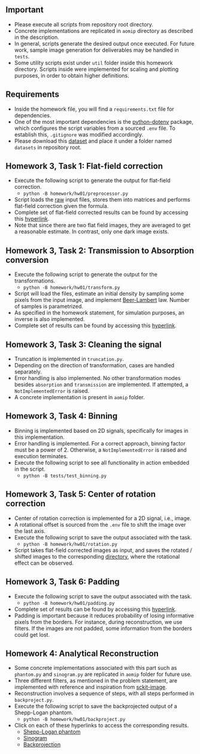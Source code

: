 ## Important
* Please execute all scripts from repository root directory.
* Concrete implementations are replicated in `aomip` directory as described in the description.
* In general, scripts generate the desired output once executed. For future work, sample image generation for deliverables may be handled in `tests`.
* Some utility scripts exist under `util` folder inside this homework directory. Scripts inside were implemented for scaling and plotting purposes, in order to obtain higher definitions.

## Requirements
* Inside the homework file, you will find a `requirements.txt` file for dependencies.
* One of the most important dependencies is the [python-dotenv]("https://pypi.org/project/python-dotenv/") package, which configures the script variables from a sourced `.env` file. To establish this, `.gitignore` was modified accordingly.
* Please download this [dataset](https://zenodo.org/record/2688112#.ZFBTsOxByu4) and place it under a folder named `datasets` in repository root.

## Homework 3, Task 1: Flat-field correction
* Execute the following script to generate the output for flat-field correction.
    * `python -B homework/hw01/preprocessor.py`
* Script loads the [raw](https://gitlab.lrz.de/IP/teaching/applied-optimization-methods-for-inverse-problems/aomip-kaan-guney-keklikci/-/tree/main/homework/hw01/output/scan/raw) input files, stores them into matrices and performs flat-field correction given the formula.
* Complete set of flat-field corrected results can be found by accessing this [hyperlink](https://gitlab.lrz.de/IP/teaching/applied-optimization-methods-for-inverse-problems/aomip-kaan-guney-keklikci/-/tree/main/homework/hw01/output/scan/flat_field_corrected).
* Note that since there are two flat field images, they are averaged to get a reasonable estimate. In contrast, only one dark image exists.

## Homework 3, Task 2: Transmission to Absorption conversion
* Execute the following script to generate the output for the transformations.
    * `python -B homework/hw01/transform.py`
* Script will load the files, estimate an initial density by sampling some pixels from the input image, and implement [Beer-Lambert](https://www.edinst.com/blog/the-beer-lambert-law/) law. Number of samples is parametrized.
* As specified in the homework statement, for simulation purposes, an inverse is also implemented.
* Complete set of results can be found by accessing this [hyperlink](https://gitlab.lrz.de/IP/teaching/applied-optimization-methods-for-inverse-problems/aomip-kaan-guney-keklikci/-/tree/main/homework/hw01/output/scan/transformed).

## Homework 3, Task 3: Cleaning the signal
* Truncation is implemented in `truncation.py`.
* Depending on the direction of transformation, cases are handled separately.
* Error handling is also implemented. No other transformation modes besides `absorption` and `transmission` are implemented. If attempted, a `NotImplementedError` is raised.
* A concrete implementation is present in `aomip` folder.

## Homework 3, Task 4: Binning
* Binning is implemented based on 2D signals, specifically for images in this implementation.
* Error handling is implemented. For a correct approach, binning factor must be a power of 2. Otherwise, a `NotImplementedError` is raised and execution terminates.
* Execute the following script to see all functionality in action embedded in the script.
    * `python -B tests/test_binning.py`

## Homework 3, Task 5: Center of rotation correction
* Center of rotation correction is implemented for a 2D signal, i.e., image.
* A rotational offset is sourced from the `.env` file to shift the image over the last axis.
* Execute the following script to save the output associated with the task.
    * `python -B homework/hw01/rotation.py`
* Script takes flat-field corrected images as input, and saves the rotated / shifted images to the corresponding [directory](https://gitlab.lrz.de/IP/teaching/applied-optimization-methods-for-inverse-problems/aomip-kaan-guney-keklikci/-/tree/main/homework/hw01/output/scan/rotated), where the rotational effect can be observed.

## Homework 3, Task 6: Padding
* Execute the following script to save the output associated with the task.
    * `python -B homework/hw01/padding.py`
* Complete set of results can be found by accessing this [hyperlink](https://gitlab.lrz.de/IP/teaching/applied-optimization-methods-for-inverse-problems/aomip-kaan-guney-keklikci/-/tree/main/homework/hw01/output/scan/padded).
* Padding is important because it reduces probability of losing informative pixels from the borders. For instance, during reconstruction, we use filters. If the images are not padded, some information from the borders could get lost.

## Homework 4: Analytical Reconstruction
* Some concrete implementations associated with this part such as `phantom.py` and `sinogram.py` are replicated in `aomip` folder for future use.
* Three different filters, as mentioned in the problem statement, are implemented with reference and inspiration from [sckit-image](https://scikit-image.org/docs/stable/api/skimage.filters.html).
* Reconstruction involves a sequence of steps, with all steps performed in `backproject.py`.
* Execute the following script to save the backprojected output of a Shepp-Logan phantom.
    * `python -B homework/hw01/backproject.py`
* Click on each of these hyperlinks to access the corresponding results.
    * [Shepp-Logan phantom](https://gitlab.lrz.de/IP/teaching/applied-optimization-methods-for-inverse-problems/aomip-kaan-guney-keklikci/-/tree/main/homework/hw01/output/phantom/raw/phantom.png)
    * [Sinogram](https://gitlab.lrz.de/IP/teaching/applied-optimization-methods-for-inverse-problems/aomip-kaan-guney-keklikci/-/tree/main/homework/hw01/output/phantom/sinogram/sinogram.png)
    * [Backprojection](https://gitlab.lrz.de/IP/teaching/applied-optimization-methods-for-inverse-problems/aomip-kaan-guney-keklikci/-/tree/main/homework/hw01/output/phantom/backprojection/backprojection.png)
